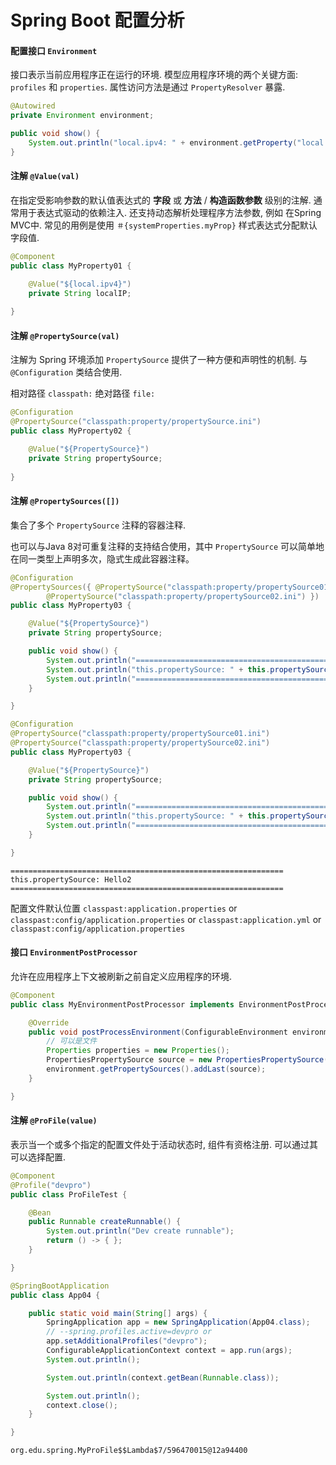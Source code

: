 # Spring Boot 配置分析

#### 配置接口 `Environment`

接口表示当前应用程序正在运行的环境. 模型应用程序环境的两个关键方面: `profiles` 和 `properties`. 属性访问方法是通过 `PropertyResolver` 暴露.

```java
@Autowired
private Environment environment;

public void show() {
    System.out.println("local.ipv4: " + environment.getProperty("local.ipv4"));
}
```

#### 注解 `@Value(val)`

在指定受影响参数的默认值表达式的 **字段** 或 **方法** / **构造函数参数** 级别的注解.
通常用于表达式驱动的依赖注入. 还支持动态解析处理程序方法参数, 例如 在Spring MVC中.
常见的用例是使用 `＃{systemProperties.myProp}` 样式表达式分配默认字段值.

```java
@Component
public class MyProperty01 {

    @Value("${local.ipv4}")
    private String localIP;
    
}
```


#### 注解 `@PropertySource(val)`

注解为 Spring 环境添加 `PropertySource` 提供了一种方便和声明性的机制. 与 `@Configuration` 类结合使用.

相对路径 `classpath:` 绝对路径 `file:`

```java
@Configuration
@PropertySource("classpath:property/propertySource.ini")
public class MyProperty02 {

    @Value("${PropertySource}")
    private String propertySource;
    
}
```

#### 注解 `@PropertySources([])`

集合了多个 `PropertySource` 注释的容器注释.

也可以与Java 8对可重复注释的支持结合使用，其中 `PropertySource` 可以简单地在同一类型上声明多次，隐式生成此容器注释。

```java
@Configuration
@PropertySources({ @PropertySource("classpath:property/propertySource01.ini"),
        @PropertySource("classpath:property/propertySource02.ini") })
public class MyProperty03 {

    @Value("${PropertySource}")
    private String propertySource;

    public void show() {
        System.out.println("=============================================================");
        System.out.println("this.propertySource: " + this.propertySource);
        System.out.println("=============================================================");
    }

}
```



```java
@Configuration
@PropertySource("classpath:property/propertySource01.ini")
@PropertySource("classpath:property/propertySource02.ini")
public class MyProperty03 {

    @Value("${PropertySource}")
    private String propertySource;

    public void show() {
        System.out.println("=============================================================");
        System.out.println("this.propertySource: " + this.propertySource);
        System.out.println("=============================================================");
    }

}
```

```
=============================================================
this.propertySource: Hello2
=============================================================
```


配置文件默认位置
`classpast:application.properties` or `classpast:config/application.properties` or `classpast:application.yml` or `classpast:config/application.properties`



#### 接口 `EnvironmentPostProcessor`

允许在应用程序上下文被刷新之前自定义应用程序的环境.

```java
@Component
public class MyEnvironmentPostProcessor implements EnvironmentPostProcessor {

    @Override
    public void postProcessEnvironment(ConfigurableEnvironment environment, SpringApplication application) {
        // 可以是文件
        Properties properties = new Properties();
        PropertiesPropertySource source = new PropertiesPropertySource("my", properties);
        environment.getPropertySources().addLast(source);
    }

}
```

#### 注解 `@ProFile(value)`

表示当一个或多个指定的配置文件处于活动状态时, 组件有资格注册.
可以通过其可以选择配置.

```java
@Component
@Profile("devpro")
public class ProFileTest {

    @Bean
    public Runnable createRunnable() {
        System.out.println("Dev create runnable");
        return () -> { };
    }

}
```

```java
@SpringBootApplication
public class App04 {

    public static void main(String[] args) {
        SpringApplication app = new SpringApplication(App04.class);
        // --spring.profiles.active=devpro or
        app.setAdditionalProfiles("devpro");
        ConfigurableApplicationContext context = app.run(args);
        System.out.println();

        System.out.println(context.getBean(Runnable.class));

        System.out.println();
        context.close();
    }

}
```
```
org.edu.spring.MyProFile$$Lambda$7/596470015@12a94400
```